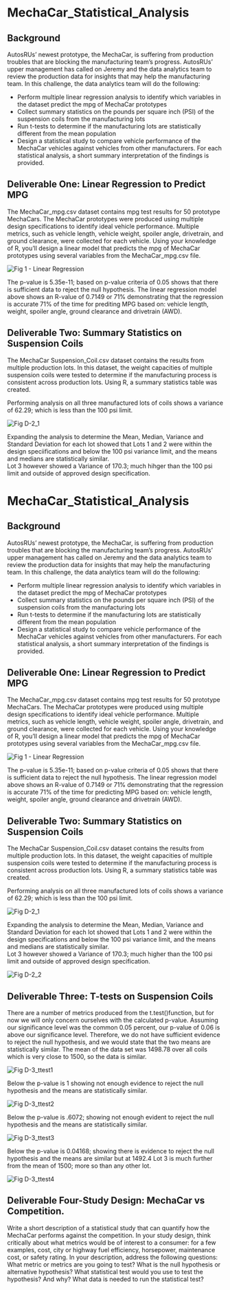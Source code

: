 # MechaCar_Statistical_Analysis

## Background
AutosRUs’ newest prototype, the MechaCar, is suffering from production troubles that are blocking the manufacturing team’s progress. AutosRUs’ upper management has called on Jeremy and the data analytics team to review the production data for insights that may help the manufacturing team.
In this challenge, the data analytics team will do the following:

 - Perform multiple linear regression analysis to identify which variables in the dataset predict the mpg of MechaCar prototypes
 - Collect summary statistics on the pounds per square inch (PSI) of the suspension coils from the manufacturing lots
 - Run t-tests to determine if the manufacturing lots are statistically different from the mean population
 - Design a statistical study to compare vehicle performance of the MechaCar vehicles against vehicles from other manufacturers. For each statistical analysis, a short summary interpretation of the findings is provided.

## Deliverable One: Linear Regression to Predict MPG
The MechaCar_mpg.csv dataset contains mpg test results for 50 prototype MechaCars. The MechaCar prototypes were produced using multiple design specifications to identify ideal vehicle performance. Multiple metrics, such as vehicle length, vehicle weight, spoiler angle, drivetrain, and ground clearance, were collected for each vehicle. Using your knowledge of R, you’ll design a linear model that predicts the mpg of MechaCar prototypes using several variables from the MechaCar_mpg.csv file. 

![Fig 1 - Linear Regression](https://github.com/ASCHEET/MechaCar_Statistical_Analysis/blob/main/Resources/D-1_linear_regression.png?raw=true)

The p-value is 5.35e-11; based on p-value criteria of 0.05 shows that there is sufficient data to reject the null hypothesis.  The linear regression model above shows an R-value of 0.7149 or 71% demonstrating that the regression is accurate 71% of the time for prediting MPG based on: vehicle length, weight, spoiler angle, ground clearance and drivetrain (AWD).

## Deliverable Two: Summary Statistics on Suspension Coils
The MechaCar Suspension_Coil.csv dataset contains the results from multiple production lots. In this dataset, the weight capacities of multiple suspension coils were tested to determine if the manufacturing process is consistent across production lots. Using R, a summary statistics table was created.

Performing analysis on all three manufactured lots of coils shows a variance of 62.29; which is less than the 100 psi limit.

![Fig D-2_1](https://github.com/ASCHEET/MechaCar_Statistical_Analysis/blob/main/Resources/D-2_variance.png?raw=true)

Expanding the analysis to determine the Mean, Median, Variance and Standard Deviation for each lot showed that Lots 1 and 2 were within the design speciifications and below the 100 psi variance limit, and the means and medians are statistically similar.  
Lot 3 however showed a Variance of 170.3; much hihger than the 100 psi limit and outside of approved design specification.

# MechaCar_Statistical_Analysis

## Background
AutosRUs’ newest prototype, the MechaCar, is suffering from production troubles that are blocking the manufacturing team’s progress. AutosRUs’ upper management has called on Jeremy and the data analytics team to review the production data for insights that may help the manufacturing team.
In this challenge, the data analytics team will do the following:

 - Perform multiple linear regression analysis to identify which variables in the dataset predict the mpg of MechaCar prototypes
 - Collect summary statistics on the pounds per square inch (PSI) of the suspension coils from the manufacturing lots
 - Run t-tests to determine if the manufacturing lots are statistically different from the mean population
 - Design a statistical study to compare vehicle performance of the MechaCar vehicles against vehicles from other manufacturers. For each statistical analysis, a short summary interpretation of the findings is provided.

## Deliverable One: Linear Regression to Predict MPG
The MechaCar_mpg.csv dataset contains mpg test results for 50 prototype MechaCars. The MechaCar prototypes were produced using multiple design specifications to identify ideal vehicle performance. Multiple metrics, such as vehicle length, vehicle weight, spoiler angle, drivetrain, and ground clearance, were collected for each vehicle. Using your knowledge of R, you’ll design a linear model that predicts the mpg of MechaCar prototypes using several variables from the MechaCar_mpg.csv file. 

![Fig 1 - Linear Regression](https://github.com/ASCHEET/MechaCar_Statistical_Analysis/blob/main/Resources/D-1_linear_regression.png?raw=true)

The p-value is 5.35e-11; based on p-value criteria of 0.05 shows that there is sufficient data to reject the null hypothesis.  The linear regression model above shows an R-value of 0.7149 or 71% demonstrating that the regression is accurate 71% of the time for predicting MPG based on: vehicle length, weight, spoiler angle, ground clearance and drivetrain (AWD).

## Deliverable Two: Summary Statistics on Suspension Coils
The MechaCar Suspension_Coil.csv dataset contains the results from multiple production lots. In this dataset, the weight capacities of multiple suspension coils were tested to determine if the manufacturing process is consistent across production lots. Using R, a summary statistics table was created.

Performing analysis on all three manufactured lots of coils shows a variance of 62.29; which is less than the 100 psi limit.

![Fig D-2_1](https://github.com/ASCHEET/MechaCar_Statistical_Analysis/blob/main/Resources/D-2_variance.png?raw=true)

Expanding the analysis to determine the Mean, Median, Variance and Standard Deviation for each lot showed that Lots 1 and 2 were within the design specifications and below the 100 psi variance limit, and the means and medians are statistically similar.  
Lot 3 however showed a Variance of 170.3; much higher than the 100 psi limit and outside of approved design specification.

![Fig D-2_2](https://github.com/ASCHEET/MechaCar_Statistical_Analysis/blob/main/Resources/D-2_variance_per_lot.png?raw=true)

## Deliverable Three: T-tests on Suspension Coils
There are a number of metrics produced from the t.test()function, but for now we will only concern ourselves with the calculated p-value. Assuming our significance level was the common 0.05 percent, our p-value of 0.06 is above our significance level. 
Therefore, we do not have sufficient evidence to reject the null hypothesis, and we would state that the two means are statistically similar. The mean of the data set was 1498.78 over all coils which is very close to 1500, so the data is similar.

![Fig D-3_ttest1](https://github.com/ASCHEET/MechaCar_Statistical_Analysis/blob/main/Resources/D-3_ttest1.png?raw=true)

Below the p-value is 1 showing not enough evidence to reject the null hypothesis and the means are statistically similar.

![Fig D-3_ttest2](https://github.com/ASCHEET/MechaCar_Statistical_Analysis/blob/main/Resources/D-3_ttest2.png?raw=true)

Below the p-value is .6072; showing not enough evident to reject the null hypothesis and the means are statistically similar.

![Fig D-3_ttest3](https://github.com/ASCHEET/MechaCar_Statistical_Analysis/blob/main/Resources/D-3_ttest3.png?raw=true)

Below the p-value is 0.04168; showing there is evidence to reject the null hypothesis and the means are similar but at 1492.4 Lot 3 is much further from the mean of 1500; more so than any other lot.

![Fig D-3_ttest4](https://github.com/ASCHEET/MechaCar_Statistical_Analysis/blob/main/Resources/D-3_ttest4.png?raw=true)


## Deliverable Four-Study Design: MechaCar vs Competition.

Write a short description of a statistical study that can quantify how the MechaCar performs against the competition. In your study design, think critically about what metrics would be of interest to a consumer: for a few examples, cost, city or highway fuel efficiency, horsepower, maintenance cost, or safety rating.
In your description, address the following questions:
What metric or metrics are you going to test?
What is the null hypothesis or alternative hypothesis?
What statistical test would you use to test the hypothesis? And why?
What data is needed to run the statistical test?































